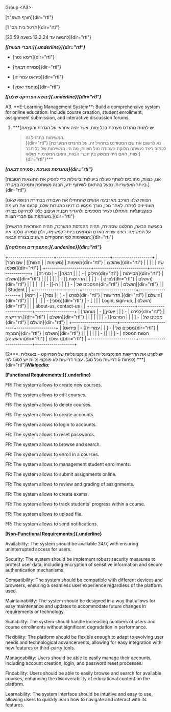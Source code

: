 Group \<A3\>

[חורף תשפ\"ד]{dir="rtl"}

[תרגיל בית מס\' 1]{dir="rtl"}

[להגשה עד 12.2.24 בשעה 23:59]{dir="rtl"}

***[[חברי הצוות:]{.underline}]{dir="rtl"}***

-   [רימא נסר]{dir="rtl"}

-   [סמירה דבאח]{dir="rtl"}

-   [פיראס עמרייה]{dir="rtl"}

-   [מוחמד יאסין]{dir="rtl"}

***[[נושא הפרויקט שלנו:]{.underline}]{dir="rtl"}***

A3. \*\*E-Learning Management System\*\*: Build a comprehensive system
for online education. Include course creation, student enrollment,
assignment submission, and interactive discussion forums.

1.  ***[יש למנות מהנדס מערכת בכל צוות, אשר יהיה אחראי על הגדרת והקצאת
    > המשימות בתרגיל זה.\
    > ]{dir="rtl"} [נא לרשום את שם הסטודנט בתרגיל זה. על מהנדס המערכת
    > לכתוב כיצד נעשתה חלוקת העבודה מול הצוות, מה היו המשימות של כל חבר
    > צוות, האם היה ממשק בין חברי הצוות, והאם המשימות
    > מולאו:]{dir="rtl"}***

***[מהנדסת מערכת : סמירה דבאח]{dir="rtl"}***

[אנו, כצוות, מחויבים לשתף פעולה ביעילות וביעילות כדי להפיק את התוצאות
הטובות ביותר האפשריות. נפעל בהתאם לשיתוף ידע, הבנה משותפת ותמיכה
במטרה.]{dir="rtl"}

[הצוות שלנו מורכב מארבעה אנשים שהתחילו את העבודה בבחירת הנושא שאנו
מעוניינים לפתח. לאחר מכן, נערך מפגש בו דנינו במטרות שלנו, קבענו את רשימת
פונקציונליות והתחלנו לצייר מסכימים ולהגדיר תבנית ועיצוב כללי לפרויקט
בצורה משותפת עם חברי הצוות.]{dir="rtl"}

[בפגישה הבאה, החלטנו שסמירה, תהיה מהנדסת המערכת, תהיה האחראית הראשית על
המשימה. ראינו שהיא האדם המתאים ביותר למשימה, ולכן סמירה חלקה את המשימות
לפי התפקידים השונים בצורה הבאה:]{dir="rtl"}

***[[התפקידים והחלוקה:]{.underline}]{dir="rtl"}***

+----------------------+--------------------------+-------------------+
| [שם חבר              | [משימות                  | [משימות           |
| הצוות]{dir="rtl"}    | שהוקצו]{dir="rtl"}       | שה                |
|                      |                          | ושלמו]{dir="rtl"} |
+----------------------+--------------------------+-------------------+
| [סמירה               | -   [חילוק               | -   [             |
| דבאח]{dir="rtl"}     |     מסיימות]{dir="rtl"}  | הושלם]{dir="rtl"} |
|                      |                          |                   |
|                      | -   [לפרט                | -   [             |
|                      |     הדרישות.]{dir="rtl"} | הושלם]{dir="rtl"} |
|                      |                          |                   |
|                      | -   [המסכים של           | -   [             |
|                      |     ה-]{dir="rtl"}       | הושלם]{dir="rtl"} |
|                      |     Student              |                   |
+----------------------+--------------------------+-------------------+
| [רימא                | -   [לפרט                | -   [             |
| נסר]{dir="rtl"}      |     הדרישות.]{dir="rtl"} | הושלם]{dir="rtl"} |
|                      |                          |                   |
|                      | -   [מסכי]{dir="rtl"}    | -   [             |
|                      |     Login, sign-up,      | הושלם]{dir="rtl"} |
|                      |     about-us, contact-us |                   |
+----------------------+--------------------------+-------------------+
| [מוחמד               | -   [לפרט                | -   [             |
| יאסין]{dir="rtl"}    |     הדרישות.]{dir="rtl"} | הושלם]{dir="rtl"} |
|                      |                          |                   |
|                      | -   [מסכים של            | -   [             |
|                      |     המרצה]{dir="rtl"}    | הושלם]{dir="rtl"} |
+----------------------+--------------------------+-------------------+
| [פיראס               | -   [מסכים של            | -   [             |
| עמרייה]{dir="rtl"}   |     המרצה]{dir="rtl"}    | הושלם]{dir="rtl"} |
|                      |                          |                   |
|                      | -   [הגשת המטלה          | -   [             |
|                      |     הראשונה]{dir="rtl"}  | הושלם]{dir="rtl"} |
+----------------------+--------------------------+-------------------+

[2***. יש לפרט את הדרישות הפונקציונליות ולא פונקציונליות של הפרויקט -
באנגלית (לפחות 5 דרישות מכל סוג). עבור דרישות לא פונקציונליות יש לסווג
לפי ***]{dir="rtl"}***Wikipedia:***

**[Functional Requirements:]{.underline}**

FR: The system allows to create new courses.

FR: The system allows to edit courses.

FR: The system allows to delete courses.

FR: The system allows to create accounts.

FR: The system allows to login to accounts.

FR: The system allows to reset passwords.

FR: The system allows to browse and search.

FR: The system allows to enroll in a courses.

FR: The system allows to management student enrollments.

FR: The system allows to submit assignments online.

FR: The system allows to review and grading of assignments.

FR: The system allows to create exams.

FR: The system allows to track students\' progress within a course.

FR: The system allows to upload file.

FR: The system allows to send notifications.

**[Non-Functional Requirements:]{.underline}**

Availability: The system should be available 24/7, with ensuring
uninterrupted access for users.

Security: The system should be implement robust security measures to
protect user data, including encryption of sensitive information and
secure authentication mechanisms.

Compatibility: The system should be compatible with different devices
and browsers, ensuring a seamless user experience regardless of the
platform used.

Maintainability: The system should be designed in a way that allows for
easy maintenance and updates to accommodate future changes in
requirements or technology.

Scalability: The system should handle increasing numbers of users and
course enrollments without significant degradation in performance.

Flexibility: The platform should be flexible enough to adapt to evolving
user needs and technological advancements, allowing for easy integration
with new features or third-party tools.

Manageability: Users should be able to easily manage their accounts,
including account creation, login, and password reset processes.

Findability: Users should be able to easily browse and search for
available courses, enhancing the discoverability of educational content
on the platform.

Learnability: The system interface should be intuitive and easy to use,
allowing users to quickly learn how to navigate and interact with its
features.
